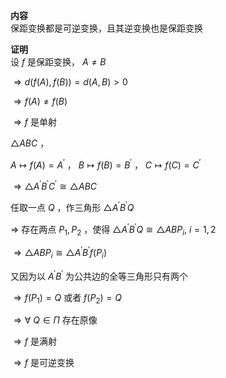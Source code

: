 **内容**  
保距变换都是可逆变换，且其逆变换也是保距变换  
  
**证明**  
设 $f$ 是保距变换， $A\neq B$  
  
$\Rightarrow d(f(A),f(B))=d(A,B)>0$  
  
$\Rightarrow f(A)\neq f(B)$  
  
$\Rightarrow f$ 是单射  
  
$\triangle ABC$ ，  
  
$A\mapsto f(A)=A^\prime$ ， $B\mapsto f(B)=B^\prime$ ， $C\mapsto f(C)=C^\prime$  
  
$\Rightarrow\triangle A^\prime B^\prime C^\prime\cong\triangle ABC$  
  
任取一点 $Q$ ，作三角形 $\triangle A^\prime B^\prime Q$  
  
$\Rightarrow$ 存在两点 $P_1,P_2$ ，使得 $\triangle A^\prime B^\prime Q\cong\triangle ABP_i,\ i=1,2$  
  
$\Rightarrow\triangle ABP_i\cong\triangle A^\prime B^\prime f(P_i)$  
  
又因为以 $A^\prime B^\prime$ 为公共边的全等三角形只有两个  
  
$\Rightarrow f(P_1)=Q$ 或者 $f(P_2)=Q$  
  
$\Rightarrow\forall\ Q\in\Pi$ 存在原像  
  
$\Rightarrow f$ 是满射  
  
$\Rightarrow f$ 是可逆变换  
